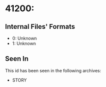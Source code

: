 # 41200: 

## Internal Files' Formats
- 0: Unknown
- 1: Unknown

## Seen In

This id has been seen in the following archives:  

- STORY  
